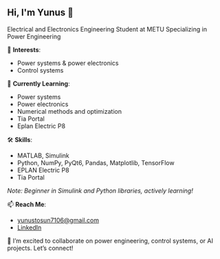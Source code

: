 ## Hi, I'm Yunus 👋
Electrical and Electronics Engineering Student at METU
Specializing in Power Engineering

🎯 **Interests**:
- Power systems & power electronics  
- Control systems  

🌱 **Currently Learning**:
- Power systems  
- Power electronics 
- Numerical methods and optimization
- Tia Portal
- Eplan Electric P8 

🛠️ **Skills**:
- MATLAB, Simulink
- Python, NumPy, PyQt6, Pandas, Matplotlib, TensorFlow
- EPLAN Electric P8
- Tia Portal

*Note: Beginner in Simulink and Python libraries, actively learning!*
  
📫 **Reach Me**:
- [yunustosun7106@gmail.com](mailto:yunustosun7106@gmail.com)  
- [LinkedIn](https://www.linkedin.com/in/yunus-tosun-b71a371b3/)  

🤝 I’m excited to collaborate on power engineering, control systems, or AI projects. Let’s connect!


